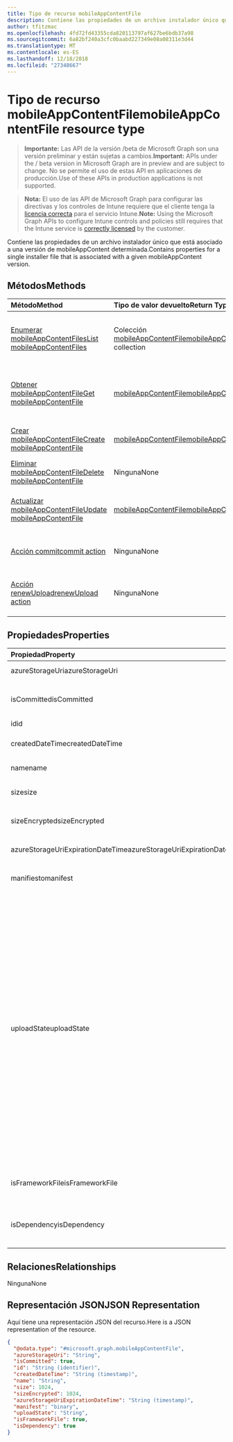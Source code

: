 ```yaml
---
title: Tipo de recurso mobileAppContentFile
description: Contiene las propiedades de un archivo instalador único que está asociado a una versión de mobileAppContent determinada.
author: tfitzmac
ms.openlocfilehash: 4fd72fd43355cda820113797af627be6bdb37a98
ms.sourcegitcommit: 6a82bf240a3cfc0baabd227349e08a08311e3d44
ms.translationtype: MT
ms.contentlocale: es-ES
ms.lasthandoff: 12/18/2018
ms.locfileid: "27348667"
---
```

# <a name="mobileappcontentfile-resource-type"></a><span data-ttu-id="158e8-103">Tipo de recurso mobileAppContentFile</span><span class="sxs-lookup"><span data-stu-id="158e8-103">mobileAppContentFile resource type</span></span>

> <span data-ttu-id="158e8-104">**Importante:** Las API de la versión /beta de Microsoft Graph son una versión preliminar y están sujetas a cambios.</span><span class="sxs-lookup"><span data-stu-id="158e8-104">**Important:** APIs under the / beta version in Microsoft Graph are in preview and are subject to change.</span></span> <span data-ttu-id="158e8-105">No se permite el uso de estas API en aplicaciones de producción.</span><span class="sxs-lookup"><span data-stu-id="158e8-105">Use of these APIs in production applications is not supported.</span></span>

> <span data-ttu-id="158e8-106">**Nota:** El uso de las API de Microsoft Graph para configurar las directivas y los controles de Intune requiere que el cliente tenga la [licencia correcta](https://go.microsoft.com/fwlink/?linkid=839381) para el servicio Intune.</span><span class="sxs-lookup"><span data-stu-id="158e8-106">**Note:** Using the Microsoft Graph APIs to configure Intune controls and policies still requires that the Intune service is [correctly licensed](https://go.microsoft.com/fwlink/?linkid=839381) by the customer.</span></span>

<span data-ttu-id="158e8-107">Contiene las propiedades de un archivo instalador único que está asociado a una versión de mobileAppContent determinada.</span><span class="sxs-lookup"><span data-stu-id="158e8-107">Contains properties for a single installer file that is associated with a given mobileAppContent version.</span></span>
## <a name="methods"></a><span data-ttu-id="158e8-108">Métodos</span><span class="sxs-lookup"><span data-stu-id="158e8-108">Methods</span></span>
|<span data-ttu-id="158e8-109">Método</span><span class="sxs-lookup"><span data-stu-id="158e8-109">Method</span></span>|<span data-ttu-id="158e8-110">Tipo de valor devuelto</span><span class="sxs-lookup"><span data-stu-id="158e8-110">Return Type</span></span>|<span data-ttu-id="158e8-111">Descripción</span><span class="sxs-lookup"><span data-stu-id="158e8-111">Description</span></span>|
|:---|:---|:---|
|[<span data-ttu-id="158e8-112">Enumerar mobileAppContentFiles</span><span class="sxs-lookup"><span data-stu-id="158e8-112">List mobileAppContentFiles</span></span>](../api/intune-apps-mobileappcontentfile-list.md)|<span data-ttu-id="158e8-113">Colección [mobileAppContentFile](../resources/intune-apps-mobileappcontentfile.md)</span><span class="sxs-lookup"><span data-stu-id="158e8-113">[mobileAppContentFile](../resources/intune-apps-mobileappcontentfile.md) collection</span></span>|<span data-ttu-id="158e8-114">Enumere las propiedades y las relaciones de los objetos [mobileAppContentFile](../resources/intune-apps-mobileappcontentfile.md).</span><span class="sxs-lookup"><span data-stu-id="158e8-114">List properties and relationships of the [mobileAppContentFile](../resources/intune-apps-mobileappcontentfile.md) objects.</span></span>|
|[<span data-ttu-id="158e8-115">Obtener mobileAppContentFile</span><span class="sxs-lookup"><span data-stu-id="158e8-115">Get mobileAppContentFile</span></span>](../api/intune-apps-mobileappcontentfile-get.md)|[<span data-ttu-id="158e8-116">mobileAppContentFile</span><span class="sxs-lookup"><span data-stu-id="158e8-116">mobileAppContentFile</span></span>](../resources/intune-apps-mobileappcontentfile.md)|<span data-ttu-id="158e8-117">Lea las propiedades y las relaciones del objeto [mobileAppContentFile](../resources/intune-apps-mobileappcontentfile.md).</span><span class="sxs-lookup"><span data-stu-id="158e8-117">Read properties and relationships of the [mobileAppContentFile](../resources/intune-apps-mobileappcontentfile.md) object.</span></span>|
|[<span data-ttu-id="158e8-118">Crear mobileAppContentFile</span><span class="sxs-lookup"><span data-stu-id="158e8-118">Create mobileAppContentFile</span></span>](../api/intune-apps-mobileappcontentfile-create.md)|[<span data-ttu-id="158e8-119">mobileAppContentFile</span><span class="sxs-lookup"><span data-stu-id="158e8-119">mobileAppContentFile</span></span>](../resources/intune-apps-mobileappcontentfile.md)|<span data-ttu-id="158e8-120">Cree un objeto [mobileAppContentFile](../resources/intune-apps-mobileappcontentfile.md).</span><span class="sxs-lookup"><span data-stu-id="158e8-120">Create a new [mobileAppContentFile](../resources/intune-apps-mobileappcontentfile.md) object.</span></span>|
|[<span data-ttu-id="158e8-121">Eliminar mobileAppContentFile</span><span class="sxs-lookup"><span data-stu-id="158e8-121">Delete mobileAppContentFile</span></span>](../api/intune-apps-mobileappcontentfile-delete.md)|<span data-ttu-id="158e8-122">Ninguna</span><span class="sxs-lookup"><span data-stu-id="158e8-122">None</span></span>|<span data-ttu-id="158e8-123">Elimina un [mobileAppContentFile](../resources/intune-apps-mobileappcontentfile.md).</span><span class="sxs-lookup"><span data-stu-id="158e8-123">Deletes a [mobileAppContentFile](../resources/intune-apps-mobileappcontentfile.md).</span></span>|
|[<span data-ttu-id="158e8-124">Actualizar mobileAppContentFile</span><span class="sxs-lookup"><span data-stu-id="158e8-124">Update mobileAppContentFile</span></span>](../api/intune-apps-mobileappcontentfile-update.md)|[<span data-ttu-id="158e8-125">mobileAppContentFile</span><span class="sxs-lookup"><span data-stu-id="158e8-125">mobileAppContentFile</span></span>](../resources/intune-apps-mobileappcontentfile.md)|<span data-ttu-id="158e8-126">Actualice las propiedades de un objeto [mobileAppContentFile](../resources/intune-apps-mobileappcontentfile.md).</span><span class="sxs-lookup"><span data-stu-id="158e8-126">Update the properties of a [mobileAppContentFile](../resources/intune-apps-mobileappcontentfile.md) object.</span></span>|
|[<span data-ttu-id="158e8-127">Acción commit</span><span class="sxs-lookup"><span data-stu-id="158e8-127">commit action</span></span>](../api/intune-apps-mobileappcontentfile-commit.md)|<span data-ttu-id="158e8-128">Ninguna</span><span class="sxs-lookup"><span data-stu-id="158e8-128">None</span></span>|<span data-ttu-id="158e8-129">Confirma un archivo de una aplicación determinada.</span><span class="sxs-lookup"><span data-stu-id="158e8-129">Commits a file of a given app.</span></span>|
|[<span data-ttu-id="158e8-130">Acción renewUpload</span><span class="sxs-lookup"><span data-stu-id="158e8-130">renewUpload action</span></span>](../api/intune-apps-mobileappcontentfile-renewupload.md)|<span data-ttu-id="158e8-131">Ninguna</span><span class="sxs-lookup"><span data-stu-id="158e8-131">None</span></span>|<span data-ttu-id="158e8-132">Renueva el URI de SAS para una carga de un archivo de la aplicación.</span><span class="sxs-lookup"><span data-stu-id="158e8-132">Renews the SAS URI for an application file upload.</span></span>|

## <a name="properties"></a><span data-ttu-id="158e8-133">Propiedades</span><span class="sxs-lookup"><span data-stu-id="158e8-133">Properties</span></span>
|<span data-ttu-id="158e8-134">Propiedad</span><span class="sxs-lookup"><span data-stu-id="158e8-134">Property</span></span>|<span data-ttu-id="158e8-135">Tipo</span><span class="sxs-lookup"><span data-stu-id="158e8-135">Type</span></span>|<span data-ttu-id="158e8-136">Descripción</span><span class="sxs-lookup"><span data-stu-id="158e8-136">Description</span></span>|
|:---|:---|:---|
|<span data-ttu-id="158e8-137">azureStorageUri</span><span class="sxs-lookup"><span data-stu-id="158e8-137">azureStorageUri</span></span>|<span data-ttu-id="158e8-138">String</span><span class="sxs-lookup"><span data-stu-id="158e8-138">String</span></span>|<span data-ttu-id="158e8-139">El URI de Azure Storage.</span><span class="sxs-lookup"><span data-stu-id="158e8-139">The Azure Storage URI.</span></span>|
|<span data-ttu-id="158e8-140">isCommitted</span><span class="sxs-lookup"><span data-stu-id="158e8-140">isCommitted</span></span>|<span data-ttu-id="158e8-141">Boolean</span><span class="sxs-lookup"><span data-stu-id="158e8-141">Boolean</span></span>|<span data-ttu-id="158e8-142">Un valor que indica si el archivo está confirmado.</span><span class="sxs-lookup"><span data-stu-id="158e8-142">A value indicating whether the file is committed.</span></span>|
|<span data-ttu-id="158e8-143">id</span><span class="sxs-lookup"><span data-stu-id="158e8-143">id</span></span>|<span data-ttu-id="158e8-144">String</span><span class="sxs-lookup"><span data-stu-id="158e8-144">String</span></span>|<span data-ttu-id="158e8-145">El Id. de archivo.</span><span class="sxs-lookup"><span data-stu-id="158e8-145">The File Id.</span></span>|
|<span data-ttu-id="158e8-146">createdDateTime</span><span class="sxs-lookup"><span data-stu-id="158e8-146">createdDateTime</span></span>|<span data-ttu-id="158e8-147">DateTimeOffset</span><span class="sxs-lookup"><span data-stu-id="158e8-147">DateTimeOffset</span></span>|<span data-ttu-id="158e8-148">La hora en que se ha creado el archivo.</span><span class="sxs-lookup"><span data-stu-id="158e8-148">The time the file was created.</span></span>|
|<span data-ttu-id="158e8-149">name</span><span class="sxs-lookup"><span data-stu-id="158e8-149">name</span></span>|<span data-ttu-id="158e8-150">String</span><span class="sxs-lookup"><span data-stu-id="158e8-150">String</span></span>|<span data-ttu-id="158e8-151">El nombre del archivo.</span><span class="sxs-lookup"><span data-stu-id="158e8-151">the file name.</span></span>|
|<span data-ttu-id="158e8-152">size</span><span class="sxs-lookup"><span data-stu-id="158e8-152">size</span></span>|<span data-ttu-id="158e8-153">Int64</span><span class="sxs-lookup"><span data-stu-id="158e8-153">Int64</span></span>|<span data-ttu-id="158e8-154">El tamaño del archivo antes del cifrado.</span><span class="sxs-lookup"><span data-stu-id="158e8-154">The size of the file prior to encryption.</span></span>|
|<span data-ttu-id="158e8-155">sizeEncrypted</span><span class="sxs-lookup"><span data-stu-id="158e8-155">sizeEncrypted</span></span>|<span data-ttu-id="158e8-156">Int64</span><span class="sxs-lookup"><span data-stu-id="158e8-156">Int64</span></span>|<span data-ttu-id="158e8-157">El tamaño del archivo después del cifrado.</span><span class="sxs-lookup"><span data-stu-id="158e8-157">The size of the file after encryption.</span></span>|
|<span data-ttu-id="158e8-158">azureStorageUriExpirationDateTime</span><span class="sxs-lookup"><span data-stu-id="158e8-158">azureStorageUriExpirationDateTime</span></span>|<span data-ttu-id="158e8-159">DateTimeOffset</span><span class="sxs-lookup"><span data-stu-id="158e8-159">DateTimeOffset</span></span>|<span data-ttu-id="158e8-160">La hora en que expira el URI de Azure Storage.</span><span class="sxs-lookup"><span data-stu-id="158e8-160">The time the Azure storage Uri expires.</span></span>|
|<span data-ttu-id="158e8-161">manifiesto</span><span class="sxs-lookup"><span data-stu-id="158e8-161">manifest</span></span>|<span data-ttu-id="158e8-162">Binario</span><span class="sxs-lookup"><span data-stu-id="158e8-162">Binary</span></span>|<span data-ttu-id="158e8-163">La información del manifiesto.</span><span class="sxs-lookup"><span data-stu-id="158e8-163">The manifest information.</span></span>|
|<span data-ttu-id="158e8-164">uploadState</span><span class="sxs-lookup"><span data-stu-id="158e8-164">uploadState</span></span>|[<span data-ttu-id="158e8-165">mobileAppContentFileUploadState</span><span class="sxs-lookup"><span data-stu-id="158e8-165">mobileAppContentFileUploadState</span></span>](../resources/intune-apps-mobileappcontentfileuploadstate.md)|<span data-ttu-id="158e8-166">El estado de la solicitud de carga actual.</span><span class="sxs-lookup"><span data-stu-id="158e8-166">The state of the current upload request.</span></span> <span data-ttu-id="158e8-167">Los valores posibles son: `success`, `transientError`, `error`, `unknown`, `azureStorageUriRequestSuccess`, `azureStorageUriRequestPending`, `azureStorageUriRequestFailed`, `azureStorageUriRequestTimedOut`, `azureStorageUriRenewalSuccess`, `azureStorageUriRenewalPending`, `azureStorageUriRenewalFailed`, `azureStorageUriRenewalTimedOut`, `commitFileSuccess`, `commitFilePending`, `commitFileFailed` y `commitFileTimedOut`.</span><span class="sxs-lookup"><span data-stu-id="158e8-167">Possible values are: `success`, `transientError`, `error`, `unknown`, `azureStorageUriRequestSuccess`, `azureStorageUriRequestPending`, `azureStorageUriRequestFailed`, `azureStorageUriRequestTimedOut`, `azureStorageUriRenewalSuccess`, `azureStorageUriRenewalPending`, `azureStorageUriRenewalFailed`, `azureStorageUriRenewalTimedOut`, `commitFileSuccess`, `commitFilePending`, `commitFileFailed`, `commitFileTimedOut`.</span></span>|
|<span data-ttu-id="158e8-168">isFrameworkFile</span><span class="sxs-lookup"><span data-stu-id="158e8-168">isFrameworkFile</span></span>|<span data-ttu-id="158e8-169">Boolean</span><span class="sxs-lookup"><span data-stu-id="158e8-169">Boolean</span></span>|<span data-ttu-id="158e8-170">Un valor que indica si el archivo es un archivo de framework.</span><span class="sxs-lookup"><span data-stu-id="158e8-170">A value indicating whether the file is a framework file.</span></span>|
|<span data-ttu-id="158e8-171">isDependency</span><span class="sxs-lookup"><span data-stu-id="158e8-171">isDependency</span></span>|<span data-ttu-id="158e8-172">Boolean</span><span class="sxs-lookup"><span data-stu-id="158e8-172">Boolean</span></span>|<span data-ttu-id="158e8-173">Si el archivo de contenido es una dependencia para el archivo de contenido principal.</span><span class="sxs-lookup"><span data-stu-id="158e8-173">Whether the content file is a dependency for the main content file.</span></span>|

## <a name="relationships"></a><span data-ttu-id="158e8-174">Relaciones</span><span class="sxs-lookup"><span data-stu-id="158e8-174">Relationships</span></span>
<span data-ttu-id="158e8-175">Ninguna</span><span class="sxs-lookup"><span data-stu-id="158e8-175">None</span></span>
## <a name="json-representation"></a><span data-ttu-id="158e8-176">Representación JSON</span><span class="sxs-lookup"><span data-stu-id="158e8-176">JSON Representation</span></span>
<span data-ttu-id="158e8-177">Aquí tiene una representación JSON del recurso.</span><span class="sxs-lookup"><span data-stu-id="158e8-177">Here is a JSON representation of the resource.</span></span>
<!-- {
  "blockType": "resource",
  "keyProperty": "id",
  "@odata.type": "microsoft.graph.mobileAppContentFile"
}
-->
``` json
{
  "@odata.type": "#microsoft.graph.mobileAppContentFile",
  "azureStorageUri": "String",
  "isCommitted": true,
  "id": "String (identifier)",
  "createdDateTime": "String (timestamp)",
  "name": "String",
  "size": 1024,
  "sizeEncrypted": 1024,
  "azureStorageUriExpirationDateTime": "String (timestamp)",
  "manifest": "binary",
  "uploadState": "String",
  "isFrameworkFile": true,
  "isDependency": true
}
```





